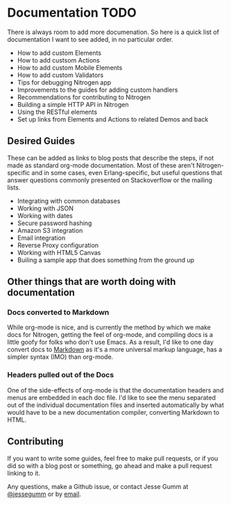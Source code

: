 # Documentation TODO

There is always room to add more documenation. So here is a quick list of
documentation I want to see added, in no particular order.

* How to add custom Elements
* How to add custsom Actions
* How to add custom Mobile Elements
* How to add custom Validators
* Tips for debugging Nitrogen app
* Improvements to the guides for adding custom handlers
* Recommendations for contributing to Nitrogen
* Building a simple HTTP API in Nitrogen
* Using the RESTful elements
* Set up links from Elements and Actions to related Demos and back

## Desired Guides

These can be added as links to blog posts that describe the steps, if not made
as standard org-mode documentation. Most of these aren't Nitrogen-specific and
in some cases, even Erlang-specific, but useful questions that answer questions
commonly presented on Stackoverflow or the mailing lists.

* Integrating with common databases
* Working with JSON
* Working with dates
* Secure password hashing
* Amazon S3 integration
* Email integration
* Reverse Proxy configuration
* Working with HTML5 Canvas
* Builing a sample app that does something from the ground up

## Other things that are worth doing with documentation

### Docs converted to Markdown

While org-mode is nice, and is currently the method by which we make docs for
Nitrogen, getting the feel of org-mode, and compiling docs is a little goofy
for folks who don't use Emacs.  As a result, I'd like to one day convert docs
to [Markdown](http://en.wikipedia.org/wiki/Markdown) as it's a more universal
markup language, has a simpler syntax (IMO) than org-mode.

### Headers pulled out of the Docs

One of the side-effects of org-mode is that the documentation headers and menus
are embedded in each doc file.  I'd like to see the menu separated out of the
individual documentation files and inserted automatically by what would have to
be a new documentation compiler, converting Markdown to HTML.


## Contributing

If you want to write some guides, feel free to make pull requests, or if you
did so with a blog post or something, go ahead and make a pull request linking
to it.

Any questions, make a Github issue, or contact Jesse Gumm at
[@jessegumm](http://twitter.com/jessegumm) or by [email](mailto:gumm@sigma-star.com).

